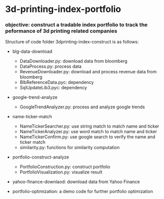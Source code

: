 # 3d-printing-index-portfolio

### objective: construct a tradable index portfolio to track the peformance of 3d printing related companies

Structure of code folder 3dprinting-index-construct is as follows:

- blg-data-download
	- DataDownloader.py: download data from bloomberg 
    - DataProcess.py: process data
    - RevenueDownloader.py: download and process revenue data from bloomberg 
    - BlbReferenceData.pyc: dependency 
    - SqlUpdateLib3.pyc: dependency

- google-trend-analyze
	- GoogleTrendAnalyzer.py: process and analyze google trends

- name-ticker-match
	- NameTickerSearcher.py: use string match to match name and ticker 
    - NameTickerAnalyzer.py: use word match to match name and ticker 
    - NameTickerConfirm.py: use google search to verify the name and ticker match
    - similarity.py: functions for similarity computation

- portfolio-construct-analyze
	- PortfolioConstruction.py: construct portfolio
    - PortfolioVisualization.py: visualize result

- yahoo-finance-downlaod: download data from Yahoo Finance

- portfolio-optimization: a demo code for further portfolio optimization
